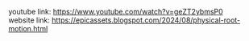 youtube link: https://www.youtube.com/watch?v=geZT2ybmsP0 <br>
website link: https://epicassets.blogspot.com/2024/08/physical-root-motion.html
